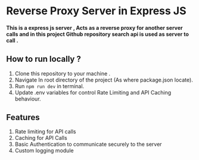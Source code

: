 # Reverse Proxy Server in Express JS 
#### This is a express js server , Acts as a reverse proxy for another server calls and in this project Github repository search api is used as server to call .

## How to run locally ?
1. Clone this repository to your machine .
2. Navigate In root directory of the project (As where package.json locate).
3. Run `npm run dev` in terminal.
4. Update .env variables for control Rate Limiting and API Caching behaviour.

## Features 
1. Rate limiting for API calls
2. Caching for API Calls
3. Basic Authentication to communicate securely to the server
4. Custom logging module 
